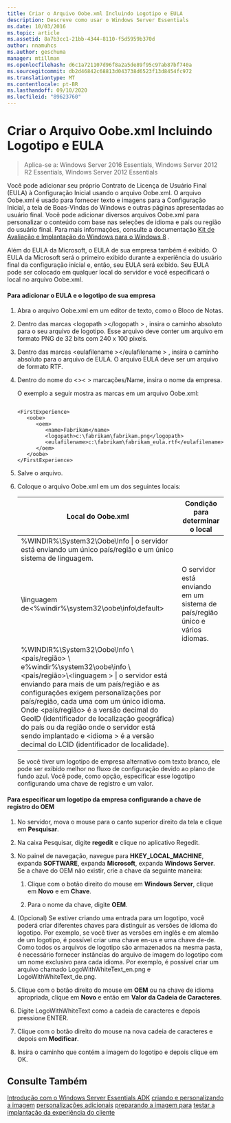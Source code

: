 ```yaml
---
title: Criar o Arquivo Oobe.xml Incluindo Logotipo e EULA
description: Descreve como usar o Windows Server Essentials
ms.date: 10/03/2016
ms.topic: article
ms.assetid: 8a7b3cc1-21bb-4344-8110-f5d5959b370d
author: nnamuhcs
ms.author: geschuma
manager: mtillman
ms.openlocfilehash: d6c1a721107d96f8a2a5de89f95c97ab87bf740a
ms.sourcegitcommit: db2d46842c68813d043738d6523f13d8454fc972
ms.translationtype: MT
ms.contentlocale: pt-BR
ms.lasthandoff: 09/10/2020
ms.locfileid: "89623760"
---
```

# <a name="create-the-oobexml-file-including-logo-and-eula"></a>Criar o Arquivo Oobe.xml Incluindo Logotipo e EULA

>Aplica-se a: Windows Server 2016 Essentials, Windows Server 2012 R2 Essentials, Windows Server 2012 Essentials

Você pode adicionar seu próprio Contrato de Licença de Usuário Final (EULA) à Configuração Inicial usando o arquivo Oobe.xml. O arquivo Oobe.xml é usado para fornecer texto e imagens para a Configuração Inicial, a tela de Boas-Vindas do Windows e outras páginas apresentadas ao usuário final. Você pode adicionar diversos arquivos Oobe.xml para personalizar o conteúdo com base nas seleções de idioma e país ou região do usuário final. Para mais informações, consulte a documentação [Kit de Avaliação e Implantação do Windows para o Windows 8](https://go.microsoft.com/fwlink/?LinkId=248694) .

 Além do EULA da Microsoft, o EULA de sua empresa também é exibido. O EULA da Microsoft será o primeiro exibido durante a experiência do usuário final da configuração inicial e, então, seu EULA será exibido. Seu EULA pode ser colocado em qualquer local do servidor e você especificará o local no arquivo Oobe.xml.

#### <a name="to-add-your-company-eula-and-logo"></a>Para adicionar o EULA e o logotipo de sua empresa

1. Abra o arquivo Oobe.xml em um editor de texto, como o Bloco de Notas.

2. Dentro das marcas <logopath \></logopath \> , insira o caminho absoluto para o seu arquivo de logotipo. Esse arquivo deve conter um arquivo em formato PNG de 32 bits com 240 x 100 pixels.

3. Dentro das marcas <eulafilename \></eulafilename \> , insira o caminho absoluto para o arquivo de EULA. O arquivo EULA deve ser um arquivo de formato RTF.

4. Dentro do nome do <\>< \> marcações/Name, insira o nome da empresa.

    O exemplo a seguir mostra as marcas em um arquivo Oobe.xml:

   ```

   <FirstExperience>
      <oobe>
         <oem>
            <name>Fabrikam</name>
            <logopath>c:\fabrikam\fabrikam.png</logopath>
            <eulafilename>c:\fabrikam\fabrikam_eula.rtf</eulafilename>
         </oem>
      </oobe>
   </FirstExperience>

   ```

5. Salve o arquivo.

6. Coloque o arquivo Oobe.xml em um dos seguintes locais:

   |Local do Oobe.xml|Condição para determinar o local|
   |-----------------------|----------------------------------------|
   |%WINDIR%\System32\Oobe\Info \| o servidor está enviando um único país/região e um único sistema de linguagem.|
   |\\linguagem de<%windir%\system32\oobe\info\default\>|O servidor está enviando em um sistema de país/região único e vários idiomas.|
   |%WINDIR%\System32\Oobe\Info \\<país/região> \ e%windir%\system32\oobe\info \\<país/região>\\<linguagem \> \| o servidor está enviando para mais de um país/região e as configurações exigem personalizações por país/região, cada uma com um único idioma. Onde <país/região> é a versão decimal do GeoID (identificador de localização geográfica) do país ou da região onde o servidor está sendo implantado e <idioma \> é a versão decimal do LCID (identificador de localidade).|

   Se você tiver um logotipo de empresa alternativo com texto branco, ele pode ser exibido melhor no fluxo de configuração devido ao plano de fundo azul.  Você pode, como opção, especificar esse logotipo configurando uma chave de registro e um valor.

#### <a name="to-specify-a-company-logo-by-setting-the-oem-registry-key"></a>Para especificar um logotipo da empresa configurando a chave de registro do OEM

1.  No servidor, mova o mouse para o canto superior direito da tela e clique em **Pesquisar**.

2.  Na caixa Pesquisar, digite **regedit** e clique no aplicativo Regedit.

3.  No painel de navegação, navegue para **HKEY_LOCAL_MACHINE**, expanda **SOFTWARE**, expanda **Microsoft**, expanda **Windows Server**. Se a chave do OEM não existir, crie a chave da seguinte maneira:

    1.  Clique com o botão direito do mouse em **Windows Server**, clique em **Novo** e em **Chave**.

    2.  Para o nome da chave, digite **OEM**.

4.  (Opcional) Se estiver criando uma entrada para um logotipo, você poderá criar diferentes chaves para distinguir as versões de idioma do logotipo. Por exemplo, se você tiver as versões em inglês e em alemão de um logotipo, é possível criar uma chave en-us e uma chave de-de. Como todos os arquivos de logotipo são armazenados na mesma pasta, é necessário fornecer instâncias do arquivo de imagem do logotipo com um nome exclusivo para cada idioma. Por exemplo, é possível criar um arquivo chamado LogoWithWhiteText_en.png e LogoWithWhiteText_de.png.

5.  Clique com o botão direito do mouse em **OEM** ou na chave de idioma apropriada, clique em **Novo** e então em **Valor da Cadeia de Caracteres**.

6.  Digite LogoWithWhiteText como a cadeia de caracteres e depois pressione ENTER.

7.  Clique com o botão direito do mouse na nova cadeia de caracteres e depois em **Modificar**.

8.  Insira o caminho que contém a imagem do logotipo e depois clique em OK.

## <a name="see-also"></a>Consulte Também
 [Introdução com o Windows Server Essentials ADK](Getting-Started-with-the-Windows-Server-Essentials-ADK.md) [criando e personalizando a imagem](Creating-and-Customizing-the-Image.md) [personalizações adicionais](Additional-Customizations.md) [preparando a imagem para](Preparing-the-Image-for-Deployment.md) [testar a implantação da experiência do cliente](Testing-the-Customer-Experience.md)